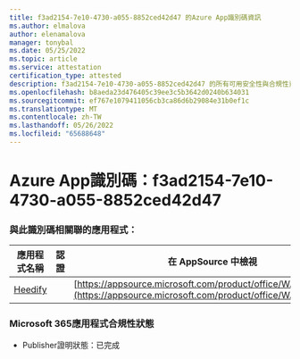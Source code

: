 ```yaml
---
title: f3ad2154-7e10-4730-a055-8852ced42d47 的Azure App識別碼資訊
ms.author: elmalova
author: elenamalova
manager: tonybal
ms.date: 05/25/2022
ms.topic: article
ms.service: attestation
certification_type: attested
description: f3ad2154-7e10-4730-a055-8852ced42d47 的所有可用安全性與合規性資訊。
ms.openlocfilehash: b8aeda23d476405c39ee3c5b3642d0240b634031
ms.sourcegitcommit: ef767e1079411056cb3ca86d6b29084e31b0ef1c
ms.translationtype: MT
ms.contentlocale: zh-TW
ms.lasthandoff: 05/26/2022
ms.locfileid: "65688648"
---
```

# <a name="azure-app-id-f3ad2154-7e10-4730-a055-8852ced42d47"></a>Azure App識別碼：f3ad2154-7e10-4730-a055-8852ced42d47


### <a name="apps-associated-with-this-id"></a>與此識別碼相關聯的應用程式：
| **應用程式名稱** | **認證** | **在 AppSource 中檢視** |
|--------------|---------------|-----------------------|
| [Heedify](../forward/WA200003512.md) |  | [https://appsource.microsoft.com/product/office/WA200003512](https://appsource.microsoft.com/product/office/WA200003512) |

### <a name="microsoft-365-app-compliance-status"></a>Microsoft 365應用程式合規性狀態
- Publisher證明狀態：已完成
